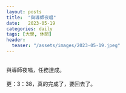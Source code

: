 ```yaml
---
layout: posts
title:  "與導師夜唱"
date:   2023-05-19
categories: daily
tags: [大學, 休閒]
header: 
  teaser: "/assets/images/2023-05-19.jpeg"
---
```

<br>
與導師夜唱，任務達成。<br><br>
更：3：38，真的完成了，要回去了。<br><br>